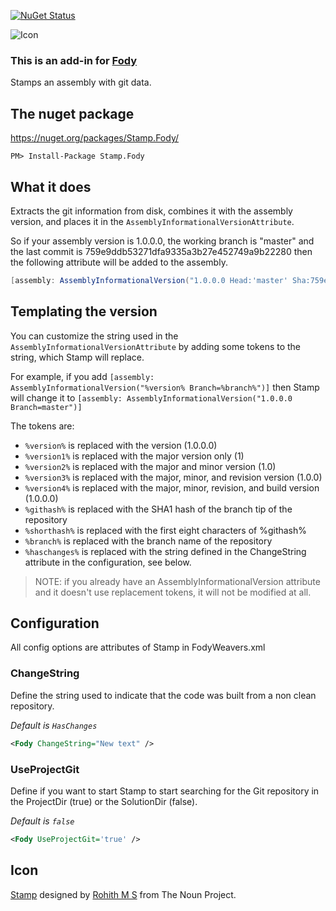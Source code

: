 
[![NuGet Status](http://img.shields.io/nuget/v/Stamp.Fody.svg?style=flat)](https://www.nuget.org/packages/Stamp.Fody/)

![Icon](https://raw.github.com/304NotModified/Fody.Stamp/master/Icons/package_icon.png)

### This is an add-in for [Fody](https://github.com/Fody/Fody/) 

Stamps an assembly with git data.


## The nuget package

https://nuget.org/packages/Stamp.Fody/

    PM> Install-Package Stamp.Fody


## What it does 

Extracts the git information from disk, combines it with the assembly version, and places it in the `AssemblyInformationalVersionAttribute`.

So if your assembly version is 1.0.0.0, the working branch is "master" and the last commit is 759e9ddb53271dfa9335a3b27e452749a9b22280 then the following attribute will be added to the assembly.

```c#
[assembly: AssemblyInformationalVersion("1.0.0.0 Head:'master' Sha:759e9ddb53271dfa9335a3b27e452749a9b22280")]
```


## Templating the version

You can customize the string used in the `AssemblyInformationalVersionAttribute` by adding some tokens to the string, which Stamp will replace.

For example, if you add `[assembly: AssemblyInformationalVersion("%version% Branch=%branch%")]` then Stamp will change it to `[assembly: AssemblyInformationalVersion("1.0.0.0 Branch=master")]`

The tokens are:
- `%version%` is replaced with the version (1.0.0.0)
- `%version1%` is replaced with the major version only (1)
- `%version2%` is replaced with the major and minor version (1.0)
- `%version3%` is replaced with the major, minor, and revision version (1.0.0)
- `%version4%` is replaced with the major, minor, revision, and build version (1.0.0.0)
- `%githash%` is replaced with the SHA1 hash of the branch tip of the repository
- `%shorthash%` is replaced with the first eight characters of %githash%
- `%branch%` is replaced with the branch name of the repository
- `%haschanges%` is replaced with the string defined in the ChangeString attribute in the configuration, see below.

> NOTE: if you already have an AssemblyInformationalVersion attribute and it doesn't use replacement tokens, it will not be modified at all.


## Configuration

All config options are attributes of Stamp in FodyWeavers.xml


### ChangeString

Define the string used to indicate that the code was built from a non clean repository.

*Default is `HasChanges`*

```xml
<Fody ChangeString="New text" />
```


### UseProjectGit

Define if you want to start Stamp to start searching for the Git repository in the ProjectDir (true) or the SolutionDir (false).

*Default is `false`*

```xml
<Fody UseProjectGit='true' />
```


## Icon

<a href="http://thenounproject.com/noun/stamp/#icon-No8787" target="_blank">Stamp</a> designed by <a href="http://thenounproject.com/rohithdezinr" target="_blank">Rohith M S</a> from The Noun Project.

